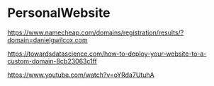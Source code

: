 # PersonalWebsite


https://www.namecheap.com/domains/registration/results/?domain=danielgwilcox.com

https://towardsdatascience.com/how-to-deploy-your-website-to-a-custom-domain-8cb23063c1ff

https://www.youtube.com/watch?v=oYRda7UtuhA

